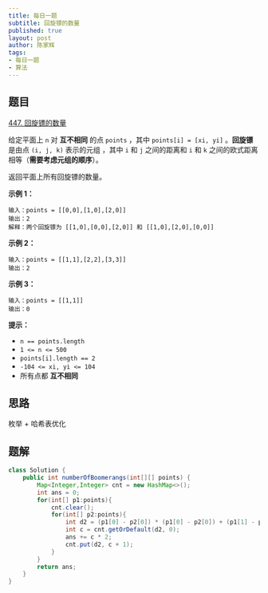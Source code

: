 ```yaml
---
title: 每日一题
subtitle: 回旋镖的数量
published: true
layout: post
author: 陈家辉
tags:
- 每日一题
- 算法
---
```


## 题目

[447. 回旋镖的数量](https://leetcode.cn/problems/number-of-boomerangs/)

给定平面上 `n` 对 **互不相同** 的点 `points` ，其中 `points[i] = [xi, yi]` 。**回旋镖** 是由点 `(i, j, k)` 表示的元组 ，其中 `i` 和 `j` 之间的距离和 `i` 和 `k` 之间的欧式距离相等（**需要考虑元组的顺序**）。

返回平面上所有回旋镖的数量。

**示例 1：**

```
输入：points = [[0,0],[1,0],[2,0]]
输出：2
解释：两个回旋镖为 [[1,0],[0,0],[2,0]] 和 [[1,0],[2,0],[0,0]]
```

**示例 2：**

```
输入：points = [[1,1],[2,2],[3,3]]
输出：2
```

**示例 3：**

```
输入：points = [[1,1]]
输出：0
```

 

**提示：**

- `n == points.length`
- `1 <= n <= 500`
- `points[i].length == 2`
- `-104 <= xi, yi <= 104`
- 所有点都 **互不相同**

## 思路

枚举 + 哈希表优化

## 题解

```java
class Solution {
    public int numberOfBoomerangs(int[][] points) {
        Map<Integer,Integer> cnt = new HashMap<>();
        int ans = 0;
        for(int[] p1:points){
            cnt.clear();
            for(int[] p2:points){
                int d2 = (p1[0] - p2[0]) * (p1[0] - p2[0]) + (p1[1] - p2[1]) * (p1[1] - p2[1]);
                int c = cnt.getOrDefault(d2, 0);
                ans += c * 2;
                cnt.put(d2, c + 1);
            }
        }
        return ans;
    }
}
```


